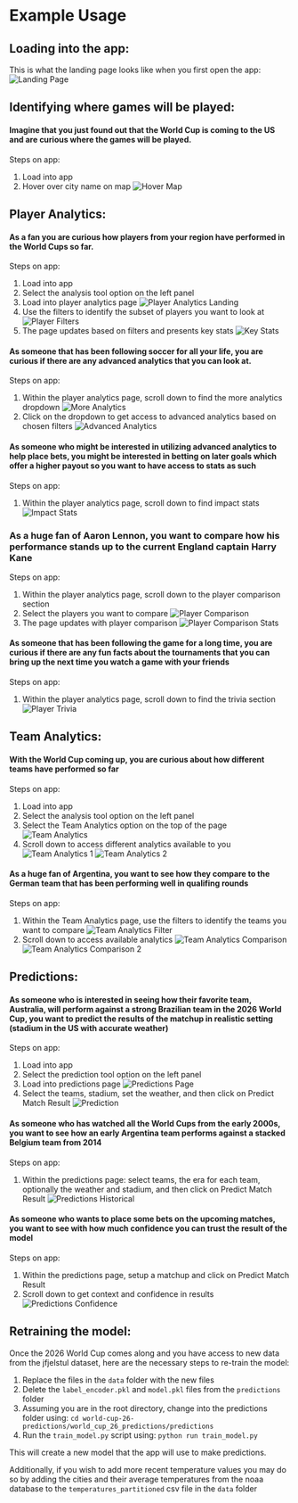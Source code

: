 # Example Usage

## Loading into the app:

This is what the landing page looks like when you first open the app:
![Landing Page](example_images/LandingPage.PNG)

## Identifying where games will be played:

#### Imagine that you just found out that the World Cup is coming to the US and are curious where the games will be played.

Steps on app:

1. Load into app
2. Hover over city name on map
   ![Hover Map](example_images/HoverMap.PNG)

## Player Analytics:

#### As a fan you are curious how players from your region have performed in the World Cups so far.

Steps on app:

1. Load into app
2. Select the analysis tool option on the left panel
3. Load into player analytics page
   ![Player Analytics Landing](example_images/LandingPagePlayerAnalytics.PNG)
4. Use the filters to identify the subset of players you want to look at
   ![Player Filters](example_images/Filters.PNG)
5. The page updates based on filters and presents key stats
   ![Key Stats](example_images/KeyStats.PNG)

#### As someone that has been following soccer for all your life, you are curious if there are any advanced analytics that you can look at.

Steps on app:

1. Within the player analytics page, scroll down to find the more analytics dropdown
   ![More Analytics](example_images/MoreAnalytics.PNG)
2. Click on the dropdown to get access to advanced analytics based on chosen filters
   ![Advanced Analytics](example_images/AdditionalAnalyticsExpanded.PNG)

#### As someone who might be interested in utilizing advanced analytics to help place bets, you might be interested in betting on later goals which offer a higher payout so you want to have access to stats as such

Steps on app:

1. Within the player analytics page, scroll down to find impact stats
   ![Impact Stats](example_images/ImpactAnalytics.PNG)

### As a huge fan of Aaron Lennon, you want to compare how his performance stands up to the current England captain Harry Kane

Steps on app:

1. Within the player analytics page, scroll down to the player comparison section
2. Select the players you want to compare
   ![Player Comparison](example_images/PlayerSelect.PNG)
3. The page updates with player comparison
   ![Player Comparison Stats](example_images/PlayerComp.PNG)

#### As someone that has been following the game for a long time, you are curious if there are any fun facts about the tournaments that you can bring up the next time you watch a game with your friends

Steps on app:

1. Within the player analytics page, scroll down to find the trivia section
   ![Player Trivia](example_images/PlayerTrivia.PNG)

## Team Analytics:

#### With the World Cup coming up, you are curious about how different teams have performed so far

Steps on app:

1. Load into app
2. Select the analysis tool option on the left panel
3. Select the Team Analytics option on the top of the page
   ![Team Analytics](example_images/TeamLanding.PNG)
4. Scroll down to access different analytics available to you
   ![Team Analytics 1](example_images/TeamStats1.PNG)
   ![Team Analytics 2](example_images/TeamStats2.PNG)

#### As a huge fan of Argentina, you want to see how they compare to the German team that has been performing well in qualifing rounds

Steps on app:

1. Within the Team Analytics page, use the filters to identify the teams you want to compare
   ![Team Analytics Filter](example_images/TeamStatsFilter.PNG)
2. Scroll down to access available analytics
   ![Team Analytics Comparison](example_images/TeamFilterStats1.PNG)
   ![Team Analytics Comparison 2](example_images/TeamStatsFilter2.PNG)

## Predictions:

#### As someone who is interested in seeing how their favorite team, Australia, will perform against a strong Brazilian team in the 2026 World Cup, you want to predict the results of the matchup in realistic setting (stadium in the US with accurate weather)

Steps on app:

1. Load into app
2. Select the prediction tool option on the left panel
3. Load into predictions page
   ![Predictions Page](example_images/PredictionLanding.PNG)
4. Select the teams, stadium, set the weather, and then click on Predict Match Result
   ![Prediction](example_images/2026Prediction.PNG)

#### As someone who has watched all the World Cups from the early 2000s, you want to see how an early Argentina team performs against a stacked Belgium team from 2014

Steps on app:

1. Within the predictions page: select teams, the era for each team, optionally the weather and stadium, and then click on Predict Match Result
   ![Predictions Historical](example_images/HistoricalPrediction.PNG)

#### As someone who wants to place some bets on the upcoming matches, you want to see with how much confidence you can trust the result of the model

Steps on app:

1. Within the predictions page, setup a matchup and click on Predict Match Result
2. Scroll down to get context and confidence in results
   ![Predictions Confidence](example_images/PredictionContext.PNG)

## Retraining the model:

Once the 2026 World Cup comes along and you have access to new data from the jfjelstul dataset, here are the necessary steps to re-train the model:

1. Replace the files in the `data` folder with the new files
2. Delete the `label_encoder.pkl` and `model.pkl` files from the `predictions` folder
3. Assuming you are in the root directory, change into the predictions folder using: `cd world-cup-26-predictions/world_cup_26_predictions/predictions`
4. Run the `train_model.py` script using: `python run train_model.py`

This will create a new model that the app will use to make predictions.

Additionally, if you wish to add more recent temperature values you may do so by adding the cities and their average temperatures from the noaa database to the `temperatures_partitioned` csv file in the `data` folder
